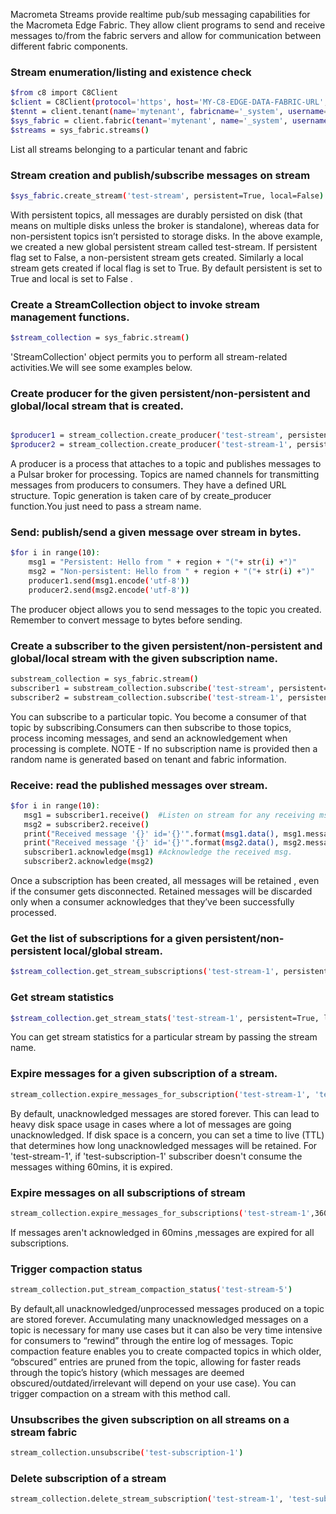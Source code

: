 Macrometa Streams provide realtime pub/sub messaging capabilities for the Macrometa Edge Fabric. They allow client programs to send and receive messages to/from the fabric servers and allow for communication between different fabric components.

### Stream enumeration/listing and existence check
```bash
$from c8 import C8Client
$client = C8Client(protocol='https', host='MY-C8-EDGE-DATA-FABRIC-URL', port=443)
$tennt = client.tenant(name='mytenant', fabricname='_system', username='root', password='root_pass')
$sys_fabric = client.fabric(tenant='mytenant', name='_system', username='root', password='root_pass')
$streams = sys_fabric.streams()
```
List all streams belonging to a particular tenant and fabric

### Stream creation and publish/subscribe messages on stream 
```bash
$sys_fabric.create_stream('test-stream', persistent=True, local=False)    

```
With persistent topics, all messages are durably persisted on disk (that means on multiple disks unless the broker is standalone), whereas data for non-persistent topics isn’t persisted to storage disks.
In the above example, we created a new global persistent stream called test-stream. If persistent flag set to False,
a non-persistent stream gets created. Similarly a local stream gets created if local 
flag is set to True. By default persistent is set to True and local is set to False .

### Create a StreamCollection object to invoke stream management functions.
```bash
$stream_collection = sys_fabric.stream()
```
'StreamCollection' object permits you to perform all stream-related activities.We will see some examples below.

### Create producer for the given persistent/non-persistent and global/local stream that is created.
```bash

$producer1 = stream_collection.create_producer('test-stream', persistent=True, local=False)
$producer2 = stream_collection.create_producer('test-stream-1', persistent=False, local=True)
```
A producer is a process that attaches to a topic and publishes messages to a Pulsar broker for processing.
Topics are named channels for transmitting messages from producers to consumers. They have a defined URL structure. Topic generation is taken care of by create_producer function.You just need to pass a stream name.
 
### Send: publish/send a given message over stream in bytes.
```bash
$for i in range(10):
    msg1 = "Persistent: Hello from " + region + "("+ str(i) +")"
    msg2 = "Non-persistent: Hello from " + region + "("+ str(i) +")"
    producer1.send(msg1.encode('utf-8'))
    producer2.send(msg2.encode('utf-8'))
```
The producer object allows you to send messages to the topic you created. Remember to convert message to bytes before sending.

### Create a subscriber to the given persistent/non-persistent and global/local stream with the given subscription name.
```bash
substream_collection = sys_fabric.stream()
subscriber1 = substream_collection.subscribe('test-stream', persistent=True, local=False, subscription_name="test-subscription-1")
subscriber2 = substream_collection.subscribe('test-stream-1', persistent=False, local=True, subscription_name="test-subscription-2")
```
You can subscribe to a particular topic. You become a consumer of that topic by subscribing.Consumers can then subscribe to those topics, process incoming messages, and send an acknowledgement when processing is complete.
NOTE - If no subscription name is provided then a random name is generated based on tenant and fabric information.

### Receive: read the published messages over stream.
```bash
$for i in range(10):
   msg1 = subscriber1.receive()  #Listen on stream for any receiving msg's
   msg2 = subscriber2.receive()
   print("Received message '{}' id='{}'".format(msg1.data(), msg1.message_id())) #Print the received msg over stream
   print("Received message '{}' id='{}'".format(msg2.data(), msg2.message_id()))
   subscriber1.acknowledge(msg1) #Acknowledge the received msg.
   subscriber2.acknowledge(msg2)
```
Once a subscription has been created, all messages will be retained , even if the consumer gets disconnected. Retained messages will be discarded only when a consumer acknowledges that they’ve been successfully processed.

### Get the list of subscriptions for a given persistent/non-persistent local/global stream.
```bash
$stream_collection.get_stream_subscriptions('test-stream-1', persistent=True, local=False) #for global persistent stream
```

### Get stream statistics
```bash
$stream_collection.get_stream_stats('test-stream-1', persistent=True, local=False) #for global persistent stream

```
You can get stream statistics for a particular stream by passing the stream name.

### Expire messages for a given subscription of a stream.
```bash
stream_collection.expire_messages_for_subscription('test-stream-1', 'test-subscription-1', 3600)

```
By default, unacknowledged messages are stored forever. This can lead to heavy disk space usage in cases where a lot of messages are going unacknowledged. If disk space is a concern, you can set a time to live (TTL) that determines how long unacknowledged messages will be retained.
For 'test-stream-1', if 'test-subscription-1' subscriber doesn't consume the messages withing 60mins, it is expired.

### Expire messages on all subscriptions of stream
```bash
stream_collection.expire_messages_for_subscriptions('test-stream-1',3600)
```
If messages aren't acknowledged in 60mins ,messages are expired for all subscriptions. 

### Trigger compaction status
```bash
stream_collection.put_stream_compaction_status('test-stream-5')

```
By default,all unacknowledged/unprocessed messages produced on a topic are stored forever. Accumulating many unacknowledged messages on a topic is necessary for many use cases but it can also be very time intensive for consumers to “rewind” through the entire log of messages.
Topic compaction feature enables you to create compacted topics in which older, “obscured” entries are pruned from the topic, allowing for faster reads through the topic’s history (which messages are deemed obscured/outdated/irrelevant will depend on your use case).
You can trigger compaction on a stream with this method call.

### Unsubscribes the given subscription on all streams on a stream fabric
```bash
stream_collection.unsubscribe('test-subscription-1')
```

### Delete subscription of a stream
```bash
stream_collection.delete_stream_subscription('test-stream-1', 'test-subscription-1' ,persistent=True, local=False)
```
